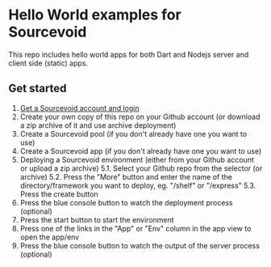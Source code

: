 # Hello World examples for Sourcevoid

This repo includes hello world apps for both Dart and Nodejs server and client side (static) apps. 

## Get started

1. [Get a Sourcevoid account and login](https://cloud.sourcevoid.com/#signup)
2. Create your own copy of this repo on your Github account (or download a zip archive of it and use archive deployment)
3. Create a Sourcevoid pool (if you don't already have one you want to use)
4. Create a Sourcevoid app (if you don't already have one you want to use)
5. Deploying a Sourcevoid environment (either from your Github account or upload a zip archive)
5.1. Select your Github repo from the selector (or archive)
5.2. Press the "More" button and enter the name of the directory/framework you want to deploy, eg. "/shelf" or "/express"
5.3. Press the create button
6. Press the blue console button to watch the deployment process (optional)
7. Press the start button to start the environment
8. Press one of the links in the "App" or "Env" column in the app view to open the app/env 
9. Press the blue console button to watch the output of the server process (optional) 

